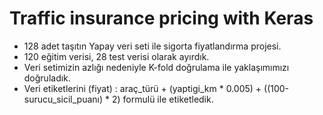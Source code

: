 #  Traffic insurance pricing with Keras

* 128 adet taşıtın Yapay veri seti ile sigorta fiyatlandırma projesi.
* 120 eğitim verisi, 28 test verisi olarak ayırdık.
* Veri setimizin azlığı nedeniyle K-fold doğrulama ile yaklaşımımızı doğruladık.
* Veri etiketlerini (fiyat) : araç_türü +  (yaptigi_km * 0.005) + ((100-surucu_sicil_puanı) * 2) formulü ile etiketledik.
